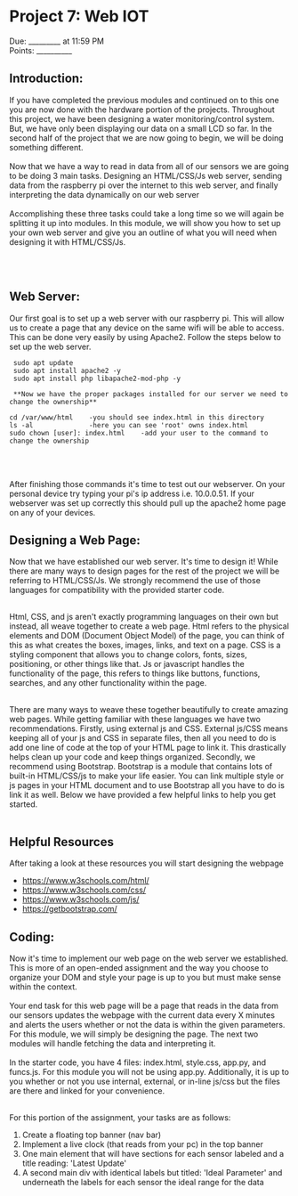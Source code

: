 # Project 7: Web IOT
Due: _________ at 11:59 PM <br>
Points: __________


## Introduction:
If you have completed the previous modules and continued on to this one you are now done with the hardware portion of the projects. Throughout this project, we have been designing a water monitoring/control system. But, we have only been displaying our data on a small LCD so far. In the second half of the project that we are now going to begin, we will be doing something different.
<br><br>
Now that we have a way to read in data from all of our sensors we are going to be doing 3 main tasks. Designing an HTML/CSS/Js web server, sending data from the raspberry pi over the internet to this web server, and finally interpreting the data dynamically on our web server
<br><br>
Accomplishing these three tasks could take a long time so we will again be splitting it up into modules. In this module, we will show you how to set up your own web server and give you an outline of what you will need when designing it with HTML/CSS/Js.

<br><br>
## Web Server:
Our first goal is to set up a web server with our raspberry pi. This will allow us to create a page that any device on the same wifi will be able to access. This can be done very easily by using Apache2. Follow the steps below to set up the web server.
<br>
`````````
 sudo apt update
 sudo apt install apache2 -y
 sudo apt install php libapache2-mod-php -y

 **Now we have the proper packages installed for our server we need to change the ownership**

cd /var/www/html    -you should see index.html in this directory
ls -al              -here you can see 'root' owns index.html
sudo chown [user]: index.html    -add your user to the command to change the ownership
`````````

<br><br>

After finishing those commands it's time to test out our webserver. On your personal device try typing your pi's ip address i.e. 10.0.0.51. If your webserver was set up correctly this should pull up the apache2 home page on any of your devices. 






## Designing a Web Page:

Now that we have established our web server. It's time to design it! While there are many ways to design pages for the rest of the project we will be referring to HTML/CSS/Js. We strongly recommend the use of those languages for compatibility with the provided starter code. <br><br>

Html, CSS, and js aren't exactly programming languages on their own but instead, all weave together to create a web page. Html refers to the physical elements and DOM (Document Object Model) of the page, you can think of this as what creates the boxes, images, links, and text on a page. CSS is a styling component that allows you to change colors, fonts, sizes, positioning, or other things like that. Js or javascript handles the functionality of the page, this refers to things like buttons, functions, searches, and any other functionality within the page. <br><br>

There are many ways to weave these together beautifully to create amazing web pages. While getting familiar with these languages we have two recommendations. Firstly, using external js and CSS. External js/CSS means keeping all of your js and CSS in separate files, then all you need to do is add one line of code at the top of your HTML page to link it. This drastically helps clean up your code and keep things organized. Secondly, we recommend using Bootstrap. Bootstrap is a module that contains lots of built-in HTML/CSS/js to make your life easier. You can link multiple style or js pages in your HTML document and to use Bootstrap all you have to do is link it as well. Below we have provided a few helpful links to help you get started.
<br><br>

## Helpful Resources
After taking a look at these resources you will start designing the webpage

- https://www.w3schools.com/html/
- https://www.w3schools.com/css/
- https://www.w3schools.com/js/
- https://getbootstrap.com/

## Coding:

Now it's time to implement our web page on the web server we established. This is more of an open-ended assignment and the way you choose to organize your DOM and style your page is up to you but must make sense within the context. 
<br><br>
Your end task for this web page will be a page that reads in the data from our sensors updates the webpage with the current data every X minutes and alerts the users whether or not the data is within the given parameters. For this module, we will simply be designing the page. The next two modules will handle fetching the data and interpreting it.
<br><br>
In the starter code, you have 4 files: index.html, style.css, app.py, and funcs.js. For this module you will not be using app.py. Additionally, it is up to you whether or not you use internal, external, or in-line js/css but the files are there and linked for your convenience. 
<br><br>

For this portion of the assignment, your tasks are as follows:

1. Create a floating top banner (nav bar)
2. Implement a live clock (that reads from your pc) in the top banner
3. One main element that will have sections for each sensor labeled and a title reading: 'Latest Update'
4. A second main div with identical labels but titled: 'Ideal Parameter' and underneath the labels for each sensor the ideal range for the data


















